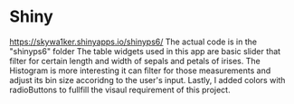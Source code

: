# Shiny
https://skywa1ker.shinyapps.io/shinyps6/
The actual code is in the "shinyps6" folder
The table widgets used in this app are basic slider that filter for certain length and width of sepals and petals of irises. 
The Histogram is more interesting it can filter for those measurements and adjust its bin size accoridng to the user's input. Lastly, I added colors with radioButtons to fullfill the visaul requirement of this project. 
